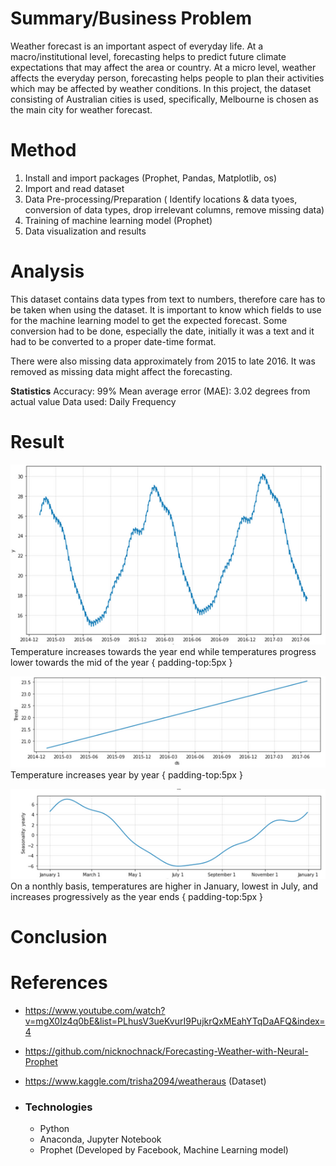 
# Summary/Business Problem
Weather forecast is an important aspect of everyday life. At a macro/institutional level, forecasting helps to predict future climate expectations that may affect the area or country. At a micro level, weather affects the everyday person, forecasting helps people to plan their activities which may be affected by weather conditions. In this project, the dataset consisting of Australian cities is used, specifically, Melbourne is chosen as the main city for weather forecast.

# Method
1. Install and import packages (Prophet, Pandas, Matplotlib, os)
2. Import and read dataset
3. Data Pre-processing/Preparation ( Identify locations & data tyoes, conversion of data types, drop irrelevant columns, remove missing data)
4. Training of machine learning model (Prophet)
5. Data visualization and results

# Analysis
This dataset contains data types from text to numbers, therefore care has to be taken when using the dataset. It is important to know which fields to use for the machine learning model to get the expected forecast. Some conversion had to be done, especially the date, initially it was a text and it had to be converted to a proper date-time format.

There were also missing data approximately from 2015 to late 2016. It was removed as missing data might affect the forecasting.

**Statistics**
Accuracy: 99%
Mean average error (MAE): 3.02 degrees from actual value
Data used: Daily Frequency


# Result
![](https://github.com/360Appz/Data-Science-Machine-Learning/blob/main/Monterey/Images/1%20resize.png) <br> Temperature increases towards the year end while temperatures progress lower towards the mid of the year { padding-top:5px }

![](https://github.com/360Appz/Data-Science-Machine-Learning/blob/main/Monterey/Images/2%20resize.png) <br> Temperature increases year by year { padding-top:5px }

![](https://github.com/360Appz/Data-Science-Machine-Learning/blob/main/Monterey/Images/3%20resuze.png) <br> On a nonthly basis, temperatures are higher in January, lowest in July, and increases progressively as the year ends { padding-top:5px }

# Conclusion

# References
* https://www.youtube.com/watch?v=mgX0Iz4q0bE&list=PLhusV3ueKvurI9PujkrQxMEahYTqDaAFQ&index=4
* https://github.com/nicknochnack/Forecasting-Weather-with-Neural-Prophet
* https://www.kaggle.com/trisha2094/weatheraus (Dataset)

* ### Technologies
  * Python
  * Anaconda, Jupyter Notebook
  * Prophet (Developed by Facebook, Machine Learning model)
